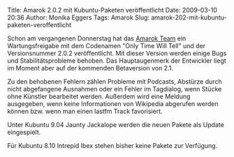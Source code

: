Title: Amarok 2.0.2 mit Kubuntu-Paketen veröffentlicht
Date: 2009-03-10 20:36
Author: Monika Eggers
Tags: Amarok
Slug: amarok-202-mit-kubuntu-paketen-veroffentlicht

Schon am vergangenen Donnerstag hat das [Amarok
Team](http://amarok.kde.org/ "http://amarok.kde.org/")
ein Wartungsfreigabe mit dem Codenamen "Only Time Will Tell" und der
Versionsnummer 2.0.2 veröffentlicht. Mit dieser Version werden einige
Bugs und Stabilitätsprobleme behoben. Das Hauptaugenmerk der Entwickler
liegt im Moment aber auf der kommenden Betaversion von 2.1.


Zu den behobenen Fehlern zählen Probleme mit Podcasts, Abstürze durch
nicht abgefangene Ausnahmen oder ein Fehler im Tagdialog, wenn Stücke
ohne Künstler bearbeitet werden. Außerdem wird eine Meldung ausgegeben,
wenn keine Informationen von Wikipedia abgerufen werden können bzw. wenn
man einen lastfm Track favorisiert.


<!--break--><!--break-->

Unter Kubuntu 9.04 Jaunty Jackalope werden die neuen Pakete als Update
eingespielt.


Für Kubuntu 8.10 Intrepid Ibex stehen bisher keine Pakete zur Verfügung.



